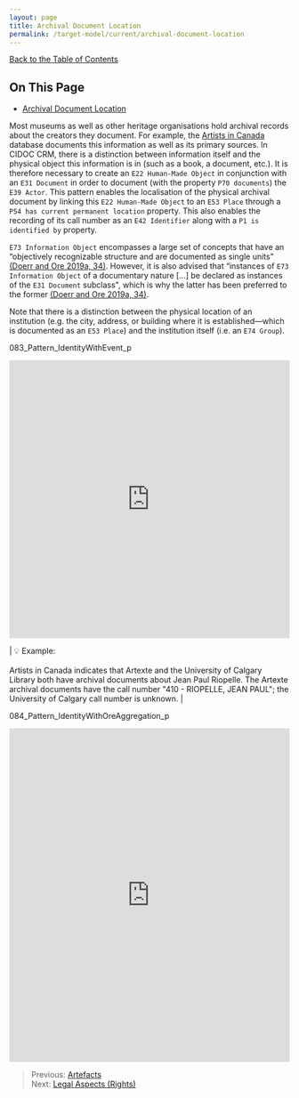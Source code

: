 ```yaml
---
layout: page
title: Archival Document Location
permalink: /target-model/current/archival-document-location
---
```

[Back to the Table of Contents](/collections-model/target-model/current/information#table-of-contents)

## On This Page

* [Archival Document Location](#)

Most museums as well as other heritage organisations hold archival records about the creators they document. For example, the [Artists in Canada](https://app.pch.gc.ca/application/aac-aic/description-about.app?lang=en) database documents this information as well as its primary sources. In CIDOC CRM, there is a distinction between information itself and the physical object this information is in (such as a book, a document, etc.). It is therefore necessary to create  an `E22 Human-Made Object` in conjunction with an `E31 Document` in order to document (with the property `P70 documents`) the `E39 Actor`. This pattern enables the localisation of the physical archival document by linking this `E22 Human-Made Object` to an `E53 Place` through a `P54 has current permanent location` property. This also enables the recording of its call number as an `E42 Identifier` along with a `P1 is identified by` property. 

`E73 Information Object` encompasses a large set of concepts that have an “objectively recognizable structure and are documented as single units” [(Doerr and Ore 2019a, 34)](/collections-model/target-model/current/bibliography#doerr-and-ore-2019a). However, it is also advised that “instances of `E73 Information Object` of a documentary nature [...] be declared as instances of the `E31 Document` subclass", which is why the latter has been preferred to the former [(Doerr and Ore 2019a, 34)](/collections-model/target-model/current/bibliography#doerr-and-ore-2019a). 

Note that there is a distinction between the physical location of an institution (e.g. the city, address, or building where it is established—which is documented as an `E53 Place`) and the institution itself (i.e. an `E74 Group`). 

<a name="083_Pattern_IdentityWithEvent_p"></a>083_Pattern_IdentityWithEvent_p
<iframe frameborder="0" style="width:100%;height:500px;" src="https://viewer.diagrams.net/?highlight=0000ff&edit=_blank&layers=1&nav=1&title=074_Pattern_DocumentLocation_p.drawio#Uhttps%3A%2F%2Fdrive.google.com%2Fuc%3Fid%3D1KHjjLjchjT6wIcKq8gZaY9FCjK6ItKr4%26export%3Ddownload"></iframe>


| 💡  Example:<br/><br/>Artists in Canada indicates that Artexte and the University of Calgary Library both have archival documents about Jean Paul Riopelle. The Artexte archival documents have the call number "410 - RIOPELLE, JEAN PAUL"; the University of Calgary call number is unknown. |

<a name="084_Pattern_IdentityWithOreAggregation_p"></a>084_Pattern_IdentityWithOreAggregation_p
<iframe frameborder="0" style="width:100%;height:600px;" src="https://viewer.diagrams.net/?highlight=0000ff&edit=_blank&layers=1&nav=1&title=075_Example_DocumentLocationRiopelle_p.drawio#Uhttps%3A%2F%2Fdrive.google.com%2Fuc%3Fid%3D1xyt3QFP1G0blmWAjTEzOcI8NubU66AqG%26export%3Ddownload"></iframe>


> Previous: [Artefacts](/collections-model/target-model/current/artefacts)<br>Next: [Legal Aspects (Rights)](/collections-model/target-model/current/legal-aspects-rights)

